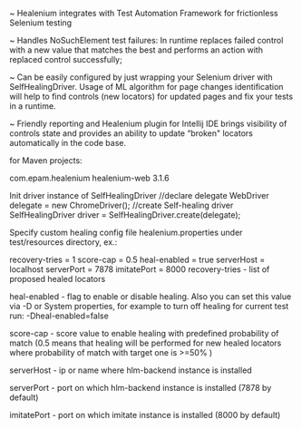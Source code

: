 ~ Healenium integrates with Test Automation Framework for frictionless Selenium testing

~ Handles NoSuchElement test failures: In runtime replaces failed control with a new value that matches the best and performs an action with replaced control successfully;

~ Can be easily configured by just wrapping your Selenium driver with SelfHealingDriver. Usage of ML algorithm for page changes identification will help to find controls (new locators) for updated pages and fix your tests in a runtime.

~ Friendly reporting and Healenium plugin for Intellij IDE brings visibility of controls state and provides an ability to update “broken" locators automatically in the code base.


for Maven projects:

<dependency>
	<groupId>com.epam.healenium</groupId>
	<artifactId>healenium-web</artifactId>
	<version>3.1.6</version>
</dependency>

 Init driver instance of SelfHealingDriver
//declare delegate
WebDriver delegate = new ChromeDriver();
//create Self-healing driver
SelfHealingDriver driver = SelfHealingDriver.create(delegate);

Specify custom healing config file healenium.properties under test/resources directory, ex.:

recovery-tries = 1
score-cap = 0.5
heal-enabled = true
serverHost = localhost
serverPort = 7878
imitatePort = 8000
recovery-tries - list of proposed healed locators

heal-enabled - flag to enable or disable healing. Also you can set this value via -D or System properties, for example to turn off healing for current test run: -Dheal-enabled=false

score-cap - score value to enable healing with predefined probability of match (0.5 means that healing will be performed for new healed locators where probability of match with target one is >=50% )

serverHost - ip or name where hlm-backend instance is installed

serverPort - port on which hlm-backend instance is installed (7878 by default)

imitatePort - port on which imitate instance is installed (8000 by default)
